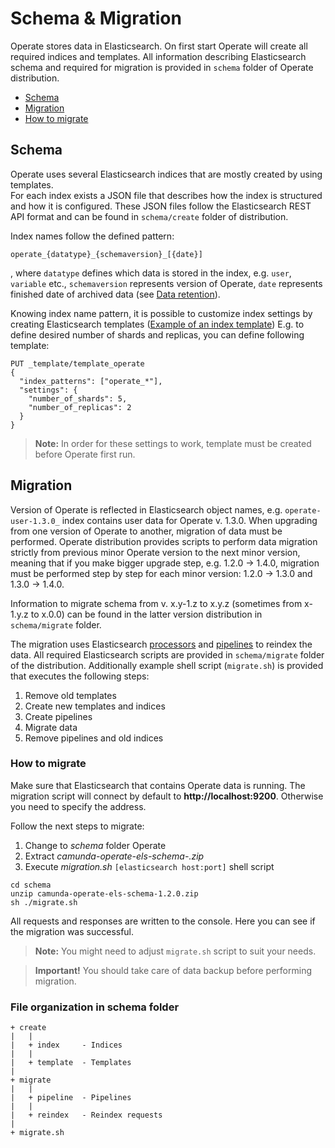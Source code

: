 # Schema & Migration

Operate stores data in Elasticsearch. On first start Operate will create all required indices and templates.
All information describing Elasticsearch schema and required for migration is provided in `schema` folder of Operate distribution. 

* [Schema](#schema)
* [Migration](#migration)
* [How to migrate](#how-to-migrate)

## Schema

Operate uses several Elasticsearch indices that are mostly created by using templates.  
For each index exists a JSON file that describes how the index is structured and how it is configured. These JSON files
follow the Elasticsearch REST API format and can be found in `schema/create` folder of distribution. 

Index names follow the defined pattern:
```
operate_{datatype}_{schemaversion}_[{date}]

```
, where `datatype` defines which data is stored in the index, e.g. `user`, `variable` etc.,
`schemaversion` represents version of Operate,
`date` represents finished date of archived data (see [Data retention](data-retention.md)).

Knowing index name pattern, it is possible to customize index settings by creating Elasticsearch templates ([Example of an index template](https://www.elastic.co/guide/en/elasticsearch/reference/6.8/indices-templates.html))
E.g. to define desired number of shards and replicas, you can define following template:
```
PUT _template/template_operate
{
  "index_patterns": ["operate_*"],
  "settings": {
    "number_of_shards": 5,
    "number_of_replicas": 2
  }
}
```

> **Note:** In order for these settings to work, template must be created before Operate first run.

## Migration

Version of Operate is reflected in Elasticsearch object names, e.g. `operate-user-1.3.0_` index contains user data for Operate v. 1.3.0. When upgrading from one 
version of Operate to another, migration of data must be performed. Operate distribution provides scripts to perform data migration strictly from previous minor 
Operate version to the next minor version, meaning that if you make bigger upgrade step, e.g. 1.2.0 -> 1.4.0, migration must be performed step by step for each minor version:
1.2.0 -> 1.3.0 and 1.3.0 -> 1.4.0.

Information to migrate schema from v. x.y-1.z to x.y.z (sometimes from x-1.y.z to x.0.0) can be found in the latter version distribution in `schema/migrate` folder.

The migration uses Elasticsearch [processors](https://www.elastic.co/guide/en/elasticsearch/reference/6.8/ingest-processors.html) and [pipelines](https://www.elastic.co/guide/en/elasticsearch/reference/6.8/pipeline.html) to reindex the data. 
All required Elasticsearch scripts are provided in `schema/migrate` folder of the distribution. Additionally example shell script (`migrate.sh`) is provided that executes the following steps:

1. Remove old templates
2. Create new templates and indices
3. Create pipelines
4. Migrate data 
5. Remove pipelines and old indices 

### How to migrate

Make sure that Elasticsearch that contains Operate data is running. The migration script will connect by default to
**http://localhost:9200**. Otherwise you need to specify the address.

Follow the next steps to migrate:

1. Change to *schema* folder Operate 
2. Extract *camunda-operate-els-schema-<OPERATE-VERSION>.zip*
3. Execute *migration.sh* ``[elasticsearch host:port]`` shell script

```
cd schema
unzip camunda-operate-els-schema-1.2.0.zip
sh ./migrate.sh
```

All requests and responses are written to the console. Here you can see if the migration was successful.

> **Note:** You might need to adjust `migrate.sh` script to suit your needs.

> **Important!** You should take care of data backup before performing migration.

### File organization in schema folder

```
+ create
|   |
|   + index     - Indices
|   |
|   + template  - Templates
|   
+ migrate
|   |
|   + pipeline  - Pipelines
|   | 
|   + reindex   - Reindex requests
|
+ migrate.sh    

``` 
